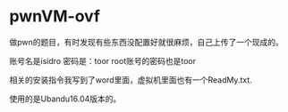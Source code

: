 # pwnVM-ovf
做pwn的题目，有时发现有些东西没配置好就很麻烦，自己上传了一个现成的。

账号名是isidro 密码是：toor
root账号的密码也是toor

相关的安装指令我写到了word里面，虚拟机里面也有一个ReadMy.txt.

使用的是Ubandu16.04版本的。
